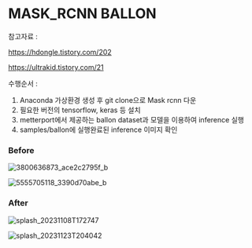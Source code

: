 # MASK_RCNN BALLON

참고자료 : 

https://hdongle.tistory.com/202

https://ultrakid.tistory.com/21

수행순서 :


1. Anaconda 가상환경 생성 후 git clone으로 Mask rcnn 다운
2. 필요한 버전의 tensorflow, keras 등 설치
3. metterport에서 제공하는 ballon dataset과 모델을 이용하여 inference 실행
4. samples/ballon에 실행완료된 inference 이미지 확인


### Before

![3800636873_ace2c2795f_b](https://github.com/matterport/Mask_RCNN/assets/103041130/ef170ae3-ef90-45f6-bbc3-bce5851fa4fc)

![5555705118_3390d70abe_b](https://github.com/matterport/Mask_RCNN/assets/103041130/a152406e-71cf-4371-8363-73478207a57b)

### After

![splash_20231108T172747](https://github.com/matterport/Mask_RCNN/assets/103041130/1a9b8196-3471-4f6f-a487-79219c88692d)

![splash_20231123T204042](https://github.com/matterport/Mask_RCNN/assets/103041130/31fc6b4c-98d2-4f8d-9549-b9620f7cf700)
